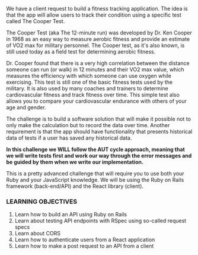 We have a client request to build a fitness tracking application. The idea is that the app will allow users to track their condition using a specific test called The Cooper Test.

The Cooper Test (aka The 12-minute run) was developed by Dr. Ken Cooper in 1968 as an easy way to measure aerobic fitness and provide an estimate of VO2 max for military personnel. The Cooper test, as it's also known, is still used today as a field test for determining aerobic fitness.

Dr. Cooper found that there is a very high correlation between the distance someone can run (or walk) in 12 minutes and their VO2 max value, which measures the efficiency with which someone can use oxygen while exercising. This test is still one of the basic fitness tests used by the military. It is also used by many coaches and trainers to determine cardiovascular fitness and track fitness over time. This simple test also allows you to compare your cardiovascular endurance with others of your age and gender.

The challenge is to build a software solution that will make it possible not to only make the calculation but to record the data over time. Another requirement is that the app should have functionality that presents historical data of tests if a user has saved any historical data.

**In this challenge we WILL follow the AUT cycle approach, meaning that we will write tests first and work our way through the error messages and be guided by them when we write our implementation.**

This is a pretty advanced challenge that will require you to use both your Ruby and your JavaScript knowledge. We will be using the Ruby on Rails framework (back-end/API) and the React library (client).

### LEARNING OBJECTIVES

1.  Learn how to build an API using Ruby on Rails
2.  Learn about testing API endpoints with RSpec using so-called request specs
3.  Learn about CORS
4.  Learn how to authenticate users from a React application
5.  Learn how to make a post request to an API from a client